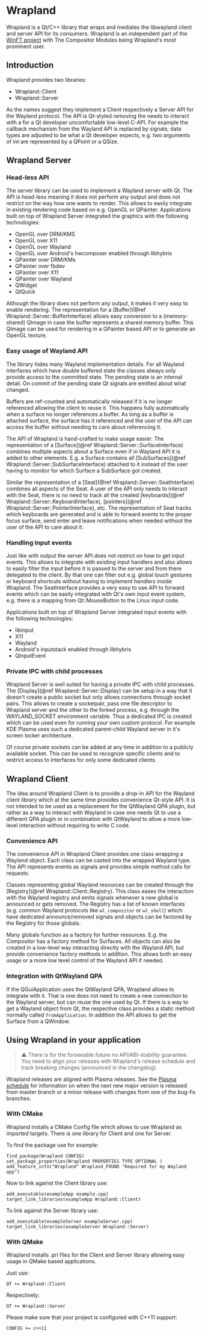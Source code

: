 # Wrapland

Wrapland is a Qt/C++ library that wraps and mediates the libwayland client and server API for its
consumers. Wrapland is an independent part of the [WinFT project][winft-project] with
The Compositor Modules being Wrapland's most prominent user.

## Introduction

Wrapland provides two libraries:

- Wrapland::Client
- Wrapland::Server

As the names suggest they implement a Client respectively a Server API for the Wayland
protocol. The API is Qt-styled removing the needs to interact with a for a Qt developer
uncomfortable low-level C-API. For example the callback mechanism from the Wayland API
is replaced by signals; data types are adjusted to be what a Qt developer expects, e.g.
two arguments of int are represented by a QPoint or a QSize.

## Wrapland Server

### Head-less API

The server library can be used to implement a Wayland server with Qt. The API is head-less
meaning it does not perform any output and does not restrict on the way how one wants to
render. This allows to easily integrate in existing rendering code based on e.g. OpenGL or
QPainter. Applications built on top of Wrapland Server integrated the graphics with the
following technologies:

- OpenGL over DRM/KMS
- OpenGL over X11
- OpenGL over Wayland
- OpenGL over Android's hwcomposer enabled through libhybris
- QPainter over DRM/KMs
- QPainter over fbdev
- QPainter over X11
- QPainter over Wayland
- QWidget
- QtQuick

Although the library does not perform any output, it makes it very easy to enable rendering.
The representation for a [Buffer](@ref Wrapland::Server::BufferInterface) allows easy conversion
to a (memory-shared) QImage in case the buffer represents a shared memory buffer. This QImage
can be used for rendering in a QPainter based API or to generate an OpenGL texture.

### Easy usage of Wayland API

The library hides many Wayland implementation details. For all Wayland interfaces which have
double buffered state the classes always only provide access to the committed state. The pending
state is an internal detail. On commit of the pending state Qt signals are emitted about what
changed.

Buffers are ref-counted and automatically released if it is no longer referenced allowing the
client to reuse it. This happens fully automatically when a surface no longer references a buffer.
As long as a buffer is attached surface, the surface has it referenced and the user of the API can
access the buffer without needing to care about referencing it.

The API of Wrapland is hand-crafted to make usage easier. The representation of a
[Surface](@ref Wrapland::Server::SurfaceInterface) combines multiple aspects about a Surface even
if in Wayland API it is added to other elements. E.g. a Surface contains all
[SubSurfaces](@ref Wrapland::Server::SubSurfaceInterface) attached to it instead of the user
having to monitor for which Surface a SubSurface got created.

Similar the representation of a [Seat](@ref Wrapland::Server::SeatInterface) combines all aspects of
the Seat. A user of the API only needs to interact with the Seat, there is no need to track all the
created [keyboards](@ref Wrapland::Server::KeyboardInterface), [pointers](@ref Wrapland::Server::PointerInterface), etc. The
representation of Seat tracks which keyboards are generated and is able to forward events to the
proper focus surface, send enter and leave notifications when needed without the user of the API
to care about it.

### Handling input events

Just like with output the server API does not restrict on how to get input events. This allows to
integrate with existing input handlers and also allows to easily filter the input before it is passed
to the server and from there delegated to the client. By that one can filter out e.g. global touch
gestures or keyboard shortcuts without having to implement handlers inside Wrapland. The SeatInterface
provides a very easy to use API to forward events which can be easily integrated with Qt's own
input event system, e.g. there is a mapping from Qt::MouseButton to the Linux input code.

Applications built on top of Wrapland Server integrated input events with the following technologies:

- libinput
- X11
- Wayland
- Android's inputstack enabled through libhybris
- QInputEvent

### Private IPC with child processes

Wrapland Server is well suited for having a private IPC with child processes. The [Display](@ref Wrapland::Server::Display) can be
setup in a way that it doesn't create a public socket but only allows connections through socket
pairs. This allows to create a socketpair, pass one file descriptor to Wrapland server and the other
to the forked process, e.g. through the WAYLAND_SOCKET environment variable. Thus a dedicated IPC
is created which can be used even for running your own custom protocol. For example KDE Plasma uses
such a dedicated parent-child Wayland server in it's screen locker architecture.

Of course private sockets can be added at any time in addition to a publicly available socket. This
can be used to recognize specific clients and to restrict access to interfaces for only some dedicated
clients.

## Wrapland Client

The idea around Wrapland Client is to provide a drop-in API for the Wayland client library which at
the same time provides convenience Qt-style API. It is not intended to be used as a replacement for
the QtWayland QPA plugin, but rather as a way to interact with Wayland in case one needs Qt to use
a different QPA plugin or in combination with QtWayland to allow a more low-level interaction without
requiring to write C code.

### Convenience API

The convenience API in Wrapland Client provides one class wrapping a Wayland object. Each class can
be casted into the wrapped Wayland type. The API represents events as signals and provides simple
method calls for requests.

Classes representing global Wayland resources can be created through the [Registry](@ref Wrapland::Client::Registry). This class eases
the interaction with the Wayland registry and emits signals whenever a new global is announced or gets
removed. The Registry has a list of known interfaces (e.g. common Wayland protocols like `wl_compositor`
or `wl_shell`) which have dedicated announce/removed signals and objects can be factored by the Registry
for those globals.

Many globals function as a factory for further resources. E.g. the Compositor has a factory method for
Surfaces. All objects can also be created in a low-level way interacting directly with the Wayland API,
but provide convenience factory methods in addition. This allows both an easy usage or a more low level
control of the Wayland API if needed.

### Integration with QtWayland QPA

If the QGuiApplication uses the QtWayland QPA, Wrapland allows to integrate with it. That is one does
not need to create a new connection to the Wayland server, but can reuse the one used by Qt. If there
is a way to get a Wayland object from Qt, the respective class provides a static method normally called
`fromApplication`. In addition the API allows to get the Surface from a QWindow.

## Using Wrapland in your application

> :warning: There is for the forseeable future no API/ABI-stability guarantee. You need to align
> your releases with Wrapland's release schedule and track breaking changes (announced in the
> changelog).

Wrapland releases are aligned with Plasma releases. See the [Plasma schedule][plasma-schedule] for
information on when the next new major version is released from master branch or a minor release
with changes from one of the bug-fix branches.

### With CMake

Wrapland installs a CMake Config file which allows to use Wrapland as imported targets. There is
one library for Client and one for Server.

To find the package use for example:

    find_package(Wrapland CONFIG)
    set_package_properties(Wrapland PROPERTIES TYPE OPTIONAL )
    add_feature_info("Wrapland" Wrapland_FOUND "Required for my Wayland app")

Now to link against the Client library use:

    add_executable(exampleApp example.cpp)
    target_link_libraries(exampleApp Wrapland::Client)

To link against the Server library use:

    add_executable(exampleServer exampleServer.cpp)
    target_link_libraries(exampleServer Wrapland::Server)

### With QMake

Wrapland installs .pri files for the Client and Server library allowing easy usage in QMake based
applications.

Just use:

    QT += Wrapland::Client

Respectively:

    QT += Wrapland::Server

Please make sure that your project is configured with C++11 support:

    CONFIG += c++11

[winft-project]: https://github.com/winft
[plasma-schedule]: https://community.kde.org/Schedules/Plasma_5
